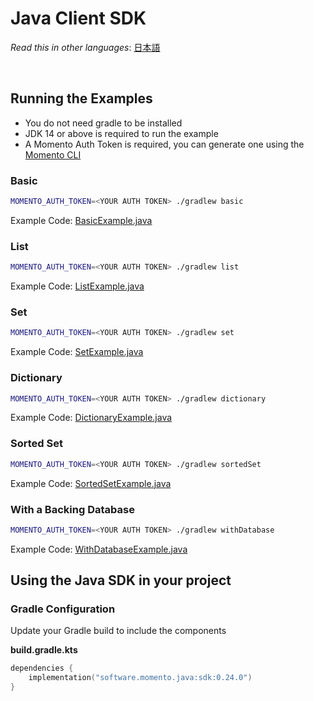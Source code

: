 # Java Client SDK

_Read this in other languages_: [日本語](README.ja.md)

<br>

## Running the Examples

- You do not need gradle to be installed
- JDK 14 or above is required to run the example
- A Momento Auth Token is required, you can generate one using the [Momento CLI](https://github.com/momentohq/momento-cli)

### Basic
```bash
MOMENTO_AUTH_TOKEN=<YOUR AUTH TOKEN> ./gradlew basic
```
Example Code: [BasicExample.java](cache-lib/src/main/java/momento/client/example/BasicExample.java)


### List
```bash
MOMENTO_AUTH_TOKEN=<YOUR AUTH TOKEN> ./gradlew list
```
Example Code: [ListExample.java](cache-lib/src/main/java/momento/client/example/ListExample.java)

### Set
```bash
MOMENTO_AUTH_TOKEN=<YOUR AUTH TOKEN> ./gradlew set
```
Example Code: [SetExample.java](cache-lib/src/main/java/momento/client/example/SetExample.java)

### Dictionary
```bash
MOMENTO_AUTH_TOKEN=<YOUR AUTH TOKEN> ./gradlew dictionary
```
Example Code: [DictionaryExample.java](cache-lib/src/main/java/momento/client/example/DictionaryExample.java)

### Sorted Set
```bash
MOMENTO_AUTH_TOKEN=<YOUR AUTH TOKEN> ./gradlew sortedSet
```
Example Code: [SortedSetExample.java](cache-lib/src/main/java/momento/client/example/SortedSetExample.java)


### With a Backing Database
```bash
MOMENTO_AUTH_TOKEN=<YOUR AUTH TOKEN> ./gradlew withDatabase
```
Example Code: [WithDatabaseExample.java](cache-lib/src/main/java/momento/client/example/advanced/WithDatabaseExample.java)

## Using the Java SDK in your project

### Gradle Configuration

Update your Gradle build to include the components

**build.gradle.kts**

```kotlin
dependencies {
    implementation("software.momento.java:sdk:0.24.0")
}
```
